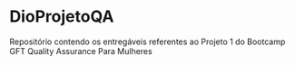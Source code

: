 # DioProjetoQA
Repositório contendo os entregáveis referentes ao Projeto 1 do Bootcamp GFT Quality Assurance Para Mulheres
